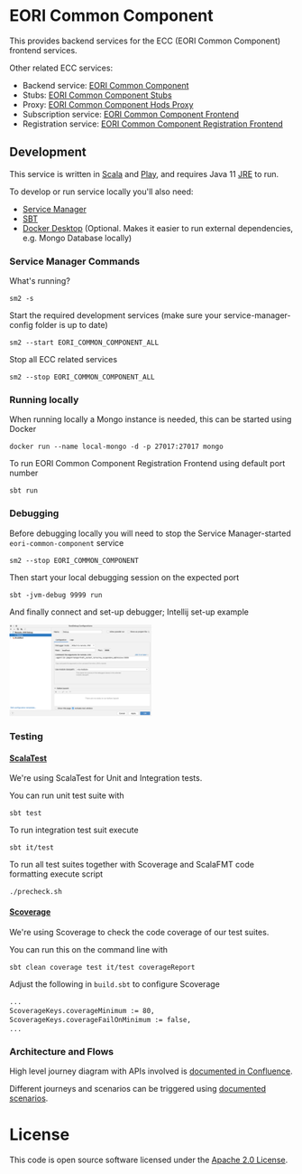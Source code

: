 # EORI Common Component

This provides backend services for the ECC (EORI Common Component) frontend services.

Other related ECC services:
- Backend service: [EORI Common Component](https://github.com/hmrc/eori-common-component)
- Stubs: [EORI Common Component Stubs](https://github.com/hmrc/eori-common-component-hods-stubs)
- Proxy: [EORI Common Component Hods Proxy](https://github.com/hmrc/eori-common-component-hods-proxy)
- Subscription service: [EORI Common Component Frontend](https://github.com/hmrc/eori-common-component-frontend)
- Registration service: [EORI Common Component Registration Frontend](https://github.com/hmrc/eori-common-component-registration-frontend)

## Development

This service is written in [Scala](http://www.scala-lang.org/) and [Play](http://playframework.com/), and requires Java 11 [JRE](https://www.java.com/en/download/manual.jsp) to run.

To develop or run service locally you'll also need:
- [Service Manager](https://github.com/hmrc/service-manager)
- [SBT](https://www.scala-sbt.org/)
- [Docker Desktop](https://docs.docker.com/desktop/) (Optional. Makes it easier to run external dependencies, e.g. Mongo Database locally)

### Service Manager Commands

What's running?

    sm2 -s

Start the required development services (make sure your service-manager-config folder is up to date)

    sm2 --start EORI_COMMON_COMPONENT_ALL

Stop all ECC related services

    sm2 --stop EORI_COMMON_COMPONENT_ALL

### Running locally

When running locally a Mongo instance is needed, this can be started using Docker

    docker run --name local-mongo -d -p 27017:27017 mongo

To run EORI Common Component Registration Frontend using default port number

    sbt run

### Debugging

Before debugging locally you will need to stop the Service Manager-started `eori-common-component` service

    sm2 --stop EORI_COMMON_COMPONENT

Then start your local debugging session on the expected port

    sbt -jvm-debug 9999 run

And finally connect and set-up debugger; Intellij set-up example

<img src="docs/debug-settings.png" width=50% height=50% alt="Debbuger Setup">

### Testing

#### [ScalaTest](https://www.scalatest.org/)

We're using ScalaTest for Unit and Integration tests.

You can run unit test suite with

    sbt test

To run integration test suit execute

    sbt it/test

To run all test suites together with Scoverage and ScalaFMT code formatting execute script

    ./precheck.sh

#### [Scoverage](https://github.com/scoverage/sbt-scoverage)

We're using Scoverage to check the code coverage of our test suites.

You can run this on the command line with

    sbt clean coverage test it/test coverageReport

Adjust the following in `build.sbt` to configure Scoverage

    ...
    ScoverageKeys.coverageMinimum := 80,
    ScoverageKeys.coverageFailOnMinimum := false,
    ...

### Architecture and Flows

High level journey diagram with APIs involved is [documented in Confluence](https://confluence.tools.tax.service.gov.uk/pages/viewpage.action?spaceKey=ECC&title=Journey+Flow+maps).

Different journeys and scenarios can be triggered using [documented scenarios](https://confluence.tools.tax.service.gov.uk/display/ECC/Testing+in+Stubbed+Environments+-+Subscription).

# License
This code is open source software licensed under the [Apache 2.0 License]("http://www.apache.org/licenses/LICENSE-2.0.html").
